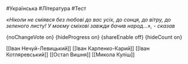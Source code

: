 #Українська #Література #Тест

*«Ніколи не сміявся без любові до вас усіх, до сонця, до вітру, до зеленого листу! У моєму сміхові завжди бачив народ…», - сказав*

{noChangeVote on}
{hideProgress on}
{shareEnable off}
{hideCount on}

[[Іван Нечуй-Левицький]]
[[Іван Карпенко-Карий]]
[[Іван Котляревський]]
[[Остап Вишня]]
[[Микола Куліш]]
